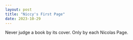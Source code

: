```yaml
---
layout: post
title: "Niccy's First Page"
date: 2023-10-29
---
```

Never judge a book by its cover. Only by each Nicolas Page.
